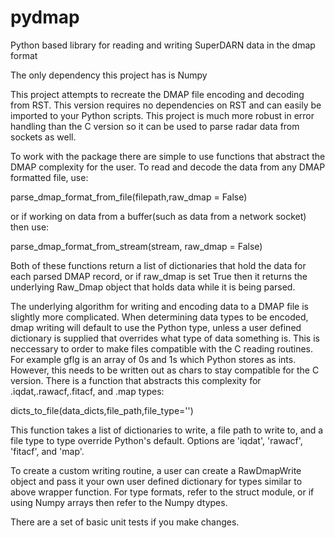 # pydmap
Python based library for reading and writing SuperDARN data in the dmap format


The only dependency this project has is Numpy


This project attempts to recreate the DMAP file encoding and decoding from RST. This version requires no dependencies on RST and can easily be imported to your Python scripts. This project is much more robust in error handling than the C version so it can be used to parse radar data from sockets as well.

To work with the package there are simple to use functions that abstract the DMAP complexity for the user. To read and decode the data from any DMAP formatted file, use:

parse_dmap_format_from_file(filepath,raw_dmap = False)

or if working on data from a buffer(such as data from a network socket) then use:

parse_dmap_format_from_stream(stream, raw_dmap = False)


Both of these functions return a list of dictionaries that hold the data for each parsed DMAP record, or if raw_dmap is set True then it returns the underlying Raw_Dmap object that holds data while it is being parsed.


The underlying algorithm for writing and encoding data to a DMAP file is slightly more complicated. When determining data types to be encoded, dmap writing will default to use the Python type, unless a user defined dictionary is supplied that overrides what type of data something is. This is neccessary to order to make files compatible with the C reading routines. For example gflg is an array of 0s and 1s which Python stores as ints. However, this needs to be written out as chars to stay compatible for the C version. There is a function that abstracts this complexity for .iqdat,.rawacf,.fitacf, and .map types:

dicts_to_file(data_dicts,file_path,file_type='')

This function takes a list of dictionaries to write, a file path to write to, and a file type to type override Python's default. Options are 'iqdat', 'rawacf', 'fitacf', and 'map'. 

To create a custom writing routine, a user can create a RawDmapWrite object and pass it your own user defined dictionary for types similar to above wrapper function. For type formats, refer to the struct module, or if using Numpy arrays then refer to the Numpy dtypes.

There are a set of basic unit tests if you make changes. 



